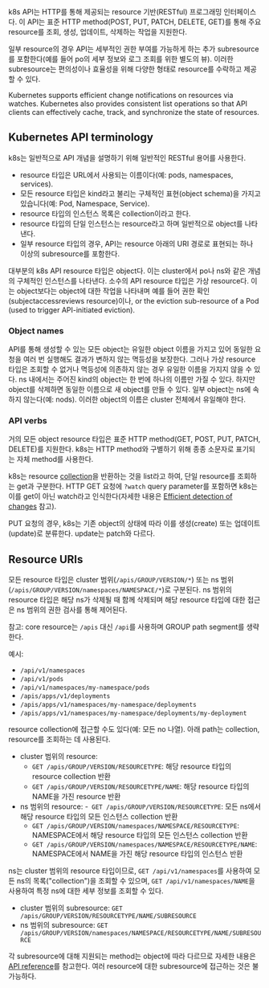 k8s API는 HTTP를 통해 제공되는 resource 기반(RESTful) 프로그래밍 인터페이스다. 이 API는 표준 HTTP method(POST, PUT, PATCH, DELETE, GET)를 통해 주요 resource를 조회, 생성, 업데이트, 삭제하는 작업을 지원한다.

일부 resource의 경우 API는 세부적인 권한 부여를 가능하게 하는 추가 subresource를 포함한다(예를 들어 po의 세부 정보와 로그 조회를 위한 별도의 뷰). 이러한 subresource는 편의성이나 효율성을 위해 다양한 형태로 resource를 수락하고 제공할 수 있다.

Kubernetes supports efficient change notifications on resources via watches. Kubernetes also provides consistent list operations so that API clients can effectively cache, track, and synchronize the state of resources.

## Kubernetes API terminology
k8s는 일반적으로 API 개념을 설명하기 위해 일반적인 RESTful 용어를 사용한다.
- resource 타입은 URL에서 사용되는 이름이다(예: pods, namespaces, services).
- 모든 resource 타입은 kind라고 불리는 구체적인 표현(object schema)을 가지고 있습니다(예: Pod, Namespace, Service).
- resource 타입의 인스턴스 목록은 collection이라고 한다.
- resource 타입의 단일 인스턴스는 resource라고 하며 일반적으로 object를 나타낸다.
- 일부 resource 타입의 경우, API는 resource 아래의 URI 경로로 표현되는 하나 이상의 subresource를 포함한다.

대부분의 k8s API resource 타입은 object다. 이는 cluster에서 po나 ns와 같은 개념의 구체적인 인스턴스를 나타낸다. 소수의 API resource 타입은 가상 resource다. 이는 object보다는 object에 대한 작업을 나타내며 예를 들어 권한 확인(subjectaccessreviews resource)이나, or the eviction sub-resource of a Pod (used to trigger API-initiated eviction).

### Object names
API를 통해 생성할 수 있는 모든 object는 유일한 object 이름을 가지고 있어 동일한 요청을 여러 번 실행해도 결과가 변하지 않는 멱등성을 보장한다. 그러나 가상 resource 타입은 조회할 수 없거나 멱등성에 의존하지 않는 경우 유일한 이름을 가지지 않을 수 있다. ns 내에서는 주어진 kind의 object는 한 번에 하나의 이름만 가질 수 있다. 하지만 object를 삭제하면 동일한 이름으로 새 object를 만들 수 있다. 일부 object는 ns에 속하지 않는다(예: nods). 이러한 object의 이름은 cluster 전체에서 유일해야 한다.

### API verbs
거의 모든 object resource 타입은 표준 HTTP method(GET, POST, PUT, PATCH, DELETE)를 지원한다. k8s는 HTTP method와 구별하기 위해 종종 소문자로 표기되는 자체 method를 사용한다.

k8s는 resource [collection](https://kubernetes.io/docs/reference/using-api/api-concepts/#collections)을 반환하는 것을 list라고 하여, 단일 resource를 조회하는 get과 구분한다. HTTP GET 요청에 `?watch` query parameter를 포함하면 k8s는 이를 get이 아닌 watch라고 인식한다(자세한 내용은 [Efficient detection of changes](https://kubernetes.io/docs/reference/using-api/api-concepts/#efficient-detection-of-changes) 참고).

PUT 요청의 경우, k8s는 기존 object의 상태에 따라 이를 생성(create) 또는 업데이트(update)로 분류한다. update는 patch와 다르다.

## Resource URIs
모든 resource 타입은 cluster 범위(`/apis/GROUP/VERSION/*`) 또는 ns 범위(`/apis/GROUP/VERSION/namespaces/NAMESPACE/*`)로 구분된다. ns 범위의 resource 타입은 해당 ns가 삭제될 때 함께 삭제되며 해당 resource 타입에 대한 접근은 ns 범위의 권한 검사를 통해 제어된다.

참고: core resource는 `/apis` 대신 `/api`를 사용하며 GROUP path segment를 생략한다.

예시:
- `/api/v1/namespaces`
- `/api/v1/pods`
- `/api/v1/namespaces/my-namespace/pods`
- `/apis/apps/v1/deployments`
- `/apis/apps/v1/namespaces/my-namespace/deployments`
- `/apis/apps/v1/namespaces/my-namespace/deployments/my-deployment`

resource collection에 접근할 수도 있다(예: 모든 no 나열). 아래 path는 collection, resource를 조회하는 데 사용된다.
- cluster 범위의 resource:
    - `GET /apis/GROUP/VERSION/RESOURCETYPE`: 해당 resource 타입의 resource collection 반환
    - `GET /apis/GROUP/VERSION/RESOURCETYPE/NAME`: 해당 resource 타입의 NAME을 가진 resource 반환
- ns 범위의 resource:
    -` GET /apis/GROUP/VERSION/RESOURCETYPE`: 모든 ns에서 해당 resource 타입의 모든 인스턴스 collection 반환
    - `GET /apis/GROUP/VERSION/namespaces/NAMESPACE/RESOURCETYPE`: NAMESPACE에서 해당 resource 타입의 모든 인스턴스 collection 반환
    - `GET /apis/GROUP/VERSION/namespaces/NAMESPACE/RESOURCETYPE/NAME`: NAMESPACE에서 NAME을 가진 해당 resource 타입의 인스턴스 반환

ns는 cluster 범위의 resource 타입이므로, `GET /api/v1/namespaces`를 사용하여 모든 ns의 목록("collection")을 조회할 수 있으며, `GET /api/v1/namespaces/NAME`을 사용하여 특정 ns에 대한 세부 정보를 조회할 수 있다.
- cluster 범위의 subresource: `GET /apis/GROUP/VERSION/RESOURCETYPE/NAME/SUBRESOURCE`
- ns 범위의 subresource: `GET /apis/GROUP/VERSION/namespaces/NAMESPACE/RESOURCETYPE/NAME/SUBRESOURCE`

각 subresource에 대해 지원되는 method는 object에 따라 다르므로 자세한 내용은 [API reference](https://kubernetes.io/docs/reference/kubernetes-api/)를 참고한다. 여러 resource에 대한 subresource에 접근하는 것은 불가능하다.